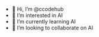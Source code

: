 - 👋 Hi, I’m @ccodehub
- 👀 I’m interested in AI
- 🌱 I’m currently learning AI
- 💞️ I’m looking to collaborate on AI

<!---
ccodehub/ccodehub is a ✨ special ✨ repository because its `README.md` (this file) appears on your GitHub profile.
You can click the Preview link to take a look at your changes.
--->
